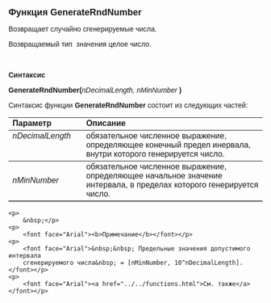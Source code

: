 <html>
<head>
<title>GenerateRndNumber</title>
    <style type="text/css">
        .style1 {
            font-family: Arial;
        }
        .style2
        {
            height: 30px;
        }
    </style>
</head>

<body>

<p><font size="4" face="Arial"><strong>Функция GenerateRndNumber</strong></font></p>

<p><font face="Arial">Возвращает случайно сгенерируемые числа. </font></p>

<p><font face="Arial">Возвращаемый тип&nbsp; значения целое число.</font></p>
    <p>&nbsp;</p>

<p><font face="Arial"><b>Синтаксис</b></font></p>

<p><span class="style1"><strong>GenerateRndNumber</strong></span><font face="Arial"><strong>(</strong><em>nDecimalLength, nMinNumber
    </em><strong>)</strong></font></p>

<p><font face="Arial">Синтаксис функции <strong>GenerateRndNumber</strong><span class="style1"><strong>
    </strong></span>состоит из следующих частей:</font></p>

<table border="1" cellPadding="5" cols="2" frame="below" rules="rows">
<TBODY>
  <tr vAlign="top">
    <td class="label" width="29%"><font face="Arial"><b>Параметр</b></font></td>
    <td class="label" width="71%"><font face="Arial"><strong>Описание</strong></font></td>
  </tr>
  <tr vAlign="top">
    <td width="29%"><em><font face="Arial">nDecimalLength</font></em></td>
    <td width="71%"><font face="Arial">обязательное численное выражение, определяющее 
        конечный предел инервала, внутри которого генерируется число.</font></td>
  </tr>
    <tr>
    <td width="29%" class="style2"><font face="Arial"><em>nMinNumber</em></font></td>
    <td width="71%" class="style2"><font face="Arial">обязательное численное 
        выражение, определяющее начальное значение интервала, в пределах которого 
        генерируется число.</font></td>
    </tr>
    </table>

    <p>
        &nbsp;</p>
    <p>
        <font face="Arial"><b>Примечание</b></font></p>
    <p>
        <font face="Arial">&nbsp;&nbsp; Предельные значения допустимого интервала 
        сгенерируемого числа&nbsp; = [nMinNumber, 10^nDecimalLength].</font></p>
    <p>
        <font face="Arial"><a href="../../functions.html">См. также</a></font></p>

</body>
</html>
